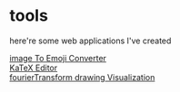 # tools

here're some web applications I've created  

[image To Emoji Converter](https://peyu-7545.github.io/tools/ImageToEmoji.html)  
[KaTeX Editor](https://peyu-7545.github.io/tools/KatexEditor.html)  
[fourierTransform drawing Visualization](https://peyu-7545.github.io/tools/fourierDrawing.html)
